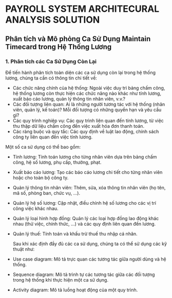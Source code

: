 # PAYROLL SYSTEM ARCHITECURAL ANALYSIS SOLUTION
## Phân tích và Mô phỏng Ca Sử Dụng Maintain Timecard trong Hệ Thống Lương
### 1. Phân tích các Ca Sử Dụng Còn Lại
Để tiến hành phân tích toàn diện các ca sử dụng còn lại trong hệ thống lương, chúng ta cần có thông tin chi tiết về:
- Các chức năng chính của hệ thống: Ngoài việc duy trì bảng chấm công, hệ thống lương còn thực hiện các chức năng nào khác như tính lương, xuất báo cáo lương, quản lý thông tin nhân viên, v.v.?
- Các đối tượng liên quan: Ai là những người tương tác với hệ thống (nhân viên, quản lý, kế toán)? Mỗi đối tượng có những quyền hạn và yêu cầu gì?
- Các quy trình nghiệp vụ: Các quy trình liên quan đến tính lương, từ việc thu thập dữ liệu chấm công đến việc xuất hóa đơn thanh toán.
- Các ràng buộc và quy tắc: Các quy định về luật lao động, chính sách công ty liên quan đến việc tính lương.

Một số ca sử dụng có thể bao gồm:
- Tính lương: Tính toán lương cho từng nhân viên dựa trên bảng chấm công, hệ số lương, phụ cấp, thưởng, phạt.
- Xuất báo cáo lương: Tạo các báo cáo lương chi tiết cho từng nhân viên hoặc cho toàn bộ công ty.
- Quản lý thông tin nhân viên: Thêm, sửa, xóa thông tin nhân viên (họ tên, mã số, phòng ban, chức vụ, ...).
- Quản lý hệ số lương: Cập nhật, điều chỉnh hệ số lương cho các vị trí công việc khác nhau.
- Quản lý loại hình hợp đồng: Quản lý các loại hợp đồng lao động khác nhau (thử việc, chính thức, ...) và các quy định liên quan đến lương.
- Quản lý thuế: Tính toán và khấu trừ thuế thu nhập cá nhân.

  Sau khi xác định đầy đủ các ca sử dụng, chúng ta có thể sử dụng các kỹ thuật như:
- Use case diagram: Mô tả trực quan các tương tác giữa người dùng và hệ thống.
- Sequence diagram: Mô tả trình tự các tương tác giữa các đối tượng trong hệ thống khi thực hiện một ca sử dụng.
- Activity diagram: Mô tả luồng hoạt động của một quy trình.

  
